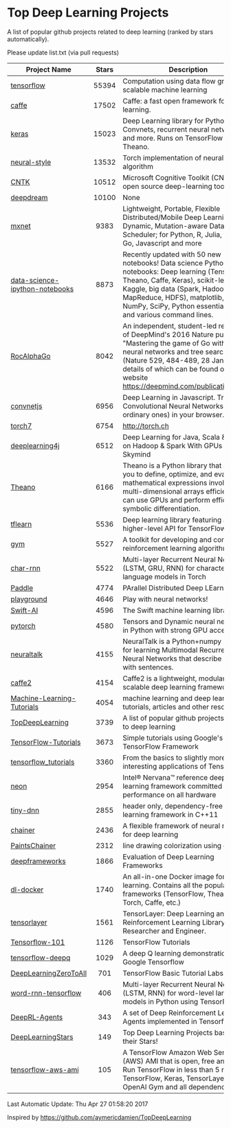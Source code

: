 # Top Deep Learning Projects
A list of popular github projects related to deep learning (ranked by stars automatically).

Please update list.txt (via pull requests)

|Project Name| Stars | Description |
| ---------- |:-----:| ----------- |
| [tensorflow](https://github.com/tensorflow/tensorflow) | 55394 | Computation using data flow graphs for scalable machine learning |
| [caffe](https://github.com/BVLC/caffe) | 17502 | Caffe: a fast open framework for deep learning. |
| [keras](https://github.com/fchollet/keras) | 15023 | Deep Learning library for Python. Convnets, recurrent neural networks, and more. Runs on TensorFlow or Theano. |
| [neural-style](https://github.com/jcjohnson/neural-style) | 13532 | Torch implementation of neural style algorithm |
| [CNTK](https://github.com/Microsoft/CNTK) | 10512 | Microsoft Cognitive Toolkit (CNTK), an open source deep-learning toolkit |
| [deepdream](https://github.com/google/deepdream) | 10100 | None |
| [mxnet](https://github.com/dmlc/mxnet) | 9383 | Lightweight, Portable, Flexible Distributed/Mobile Deep Learning with Dynamic, Mutation-aware Dataflow Dep Scheduler; for Python, R, Julia, Scala, Go, Javascript and more |
| [data-science-ipython-notebooks](https://github.com/donnemartin/data-science-ipython-notebooks) | 8873 | Recently updated with 50 new notebooks! Data science Python notebooks: Deep learning (TensorFlow, Theano, Caffe, Keras), scikit-learn, Kaggle, big data (Spark, Hadoop MapReduce, HDFS), matplotlib, pandas, NumPy, SciPy, Python essentials, AWS, and various command lines. |
| [RocAlphaGo](https://github.com/Rochester-NRT/RocAlphaGo) | 8042 | An independent, student-led replication of DeepMind's 2016 Nature publication, "Mastering the game of Go with deep neural networks and tree search" (Nature 529, 484-489, 28 Jan 2016), details of which can be found on their website https://deepmind.com/publications.html. |
| [convnetjs](https://github.com/karpathy/convnetjs) | 6956 | Deep Learning in Javascript. Train Convolutional Neural Networks (or ordinary ones) in your browser. |
| [torch7](https://github.com/torch/torch7) | 6754 | http://torch.ch |
| [deeplearning4j](https://github.com/deeplearning4j/deeplearning4j) | 6512 | Deep Learning for Java, Scala & Clojure on Hadoop & Spark With GPUs - From Skymind |
| [Theano](https://github.com/Theano/Theano) | 6166 | Theano is a Python library that allows you to define, optimize, and evaluate mathematical expressions involving multi-dimensional arrays efficiently. It can use GPUs and perform efficient symbolic differentiation. |
| [tflearn](https://github.com/tflearn/tflearn) | 5536 | Deep learning library featuring a higher-level API for TensorFlow. |
| [gym](https://github.com/openai/gym) | 5527 | A toolkit for developing and comparing reinforcement learning algorithms. |
| [char-rnn](https://github.com/karpathy/char-rnn) | 5522 | Multi-layer Recurrent Neural Networks (LSTM, GRU, RNN) for character-level language models in Torch |
| [Paddle](https://github.com/PaddlePaddle/Paddle) | 4774 | PArallel Distributed Deep LEarning |
| [playground](https://github.com/tensorflow/playground) | 4646 | Play with neural networks! |
| [Swift-AI](https://github.com/Swift-AI/Swift-AI) | 4596 | The Swift machine learning library. |
| [pytorch](https://github.com/pytorch/pytorch) | 4580 | Tensors and Dynamic neural networks in Python  with strong GPU acceleration |
| [neuraltalk](https://github.com/karpathy/neuraltalk) | 4155 | NeuralTalk is a Python+numpy project for learning Multimodal Recurrent Neural Networks that describe images with sentences. |
| [caffe2](https://github.com/caffe2/caffe2) | 4154 | Caffe2 is a lightweight, modular, and scalable deep learning framework. |
| [Machine-Learning-Tutorials](https://github.com/ujjwalkarn/Machine-Learning-Tutorials) | 4054 | machine learning and deep learning tutorials, articles and other resources  |
| [TopDeepLearning](https://github.com/aymericdamien/TopDeepLearning) | 3739 | A list of popular github projects related to deep learning |
| [TensorFlow-Tutorials](https://github.com/nlintz/TensorFlow-Tutorials) | 3673 | Simple tutorials using Google's TensorFlow Framework |
| [tensorflow_tutorials](https://github.com/pkmital/tensorflow_tutorials) | 3360 | From the basics to slightly more interesting applications of Tensorflow |
| [neon](https://github.com/NervanaSystems/neon) | 2954 | Intel® Nervana™ reference deep learning framework committed to best performance on all hardware |
| [tiny-dnn](https://github.com/tiny-dnn/tiny-dnn) | 2855 | header only, dependency-free deep learning framework in C++11 |
| [chainer](https://github.com/pfnet/chainer) | 2436 | A flexible framework of neural networks for deep learning |
| [PaintsChainer](https://github.com/pfnet/PaintsChainer) | 2312 | line drawing colorization using chainer |
| [deepframeworks](https://github.com/zer0n/deepframeworks) | 1866 | Evaluation of Deep Learning Frameworks |
| [dl-docker](https://github.com/floydhub/dl-docker) | 1740 | An all-in-one Docker image for deep learning. Contains all the popular DL frameworks (TensorFlow, Theano, Torch, Caffe, etc.) |
| [tensorlayer](https://github.com/zsdonghao/tensorlayer) | 1561 | TensorLayer: Deep Learning and Reinforcement Learning Library for Researcher and Engineer. |
| [Tensorflow-101](https://github.com/sjchoi86/Tensorflow-101) | 1126 | TensorFlow Tutorials |
| [tensorflow-deepq](https://github.com/nivwusquorum/tensorflow-deepq) | 1029 | A deep Q learning demonstration using Google Tensorflow |
| [DeepLearningZeroToAll](https://github.com/hunkim/DeepLearningZeroToAll) | 701 | TensorFlow Basic Tutorial Labs |
| [word-rnn-tensorflow](https://github.com/hunkim/word-rnn-tensorflow) | 406 | Multi-layer Recurrent Neural Networks (LSTM, RNN) for word-level language models in Python using TensorFlow. |
| [DeepRL-Agents](https://github.com/awjuliani/DeepRL-Agents) | 343 | A set of Deep Reinforcement Learning Agents implemented in Tensorflow. |
| [DeepLearningStars](https://github.com/hunkim/DeepLearningStars) | 149 | Top Deep Learning Projects based on their Stars! |
| [tensorflow-aws-ami](https://github.com/ritchieng/tensorflow-aws-ami) | 105 | A TensorFlow Amazon Web Service (AWS) AMI that is open, free and works. Run TensorFlow in less than 5 minutes. TensorFlow, Keras, TensorLayer, OpenAI Gym and all dependencies. |

Last Automatic Update: Thu Apr 27 01:58:20 2017

Inspired by https://github.com/aymericdamien/TopDeepLearning